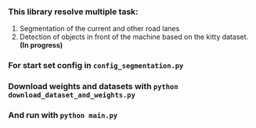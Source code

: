### This library resolve multiple task:
1. Segmentation of the current and other road lanes
2. Detection of objects in front of the machine based on the kitty dataset. **(In progress)**

### For start set config in `config_segmentation.py`
### Download weights and datasets with `python download_dataset_and_weights.py` 
### And run with `python main.py`